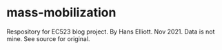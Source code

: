 # mass-mobilization
Respository for EC523 blog project.
By Hans Elliott. Nov 2021.
Data is not mine. See source for original.
